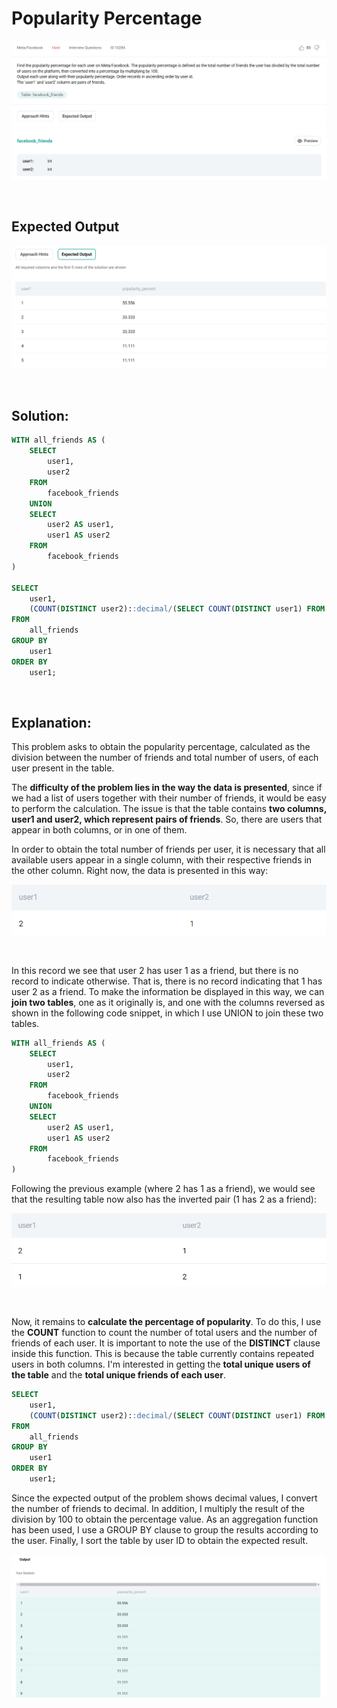 # Popularity Percentage

<div id="header" align="center">
  <img src="https://github.com/MartaCasdelg/StrataScratch-SQL-Challenges/blob/main/Hard/Images/popularity_percentage_1.png" />
</div>

&nbsp;

## Expected Output

<div id="header" align="center">
  <img src="https://github.com/MartaCasdelg/StrataScratch-SQL-Challenges/blob/main/Hard/Images/popularity_percentage_2.png" />
</div>

&nbsp;


## Solution:

```sql
WITH all_friends AS (
    SELECT
        user1,
        user2
    FROM
        facebook_friends
    UNION
    SELECT
        user2 AS user1,
        user1 AS user2
    FROM
        facebook_friends
)

SELECT 
    user1,
    (COUNT(DISTINCT user2)::decimal/(SELECT COUNT(DISTINCT user1) FROM all_friends))*100 AS popularity_percent
FROM
    all_friends
GROUP BY
    user1
ORDER BY
    user1;
```

&nbsp;

## Explanation:

This problem asks to obtain the popularity percentage, calculated as the division between the number of friends and total number of users, of each user present in the table.

The **difficulty of the problem lies in the way the data is presented**, since if we had a list of users together with their number of friends, it would be easy to perform the calculation. The issue is that the table contains **two columns, user1 and user2, which represent pairs of friends**. So, there are users that appear in both columns, or in one of them.

In order to obtain the total number of friends per user, it is necessary that all available users appear in a single column, with their respective friends in the other column.  Right now, the data is presented in this way: 

<div id="header" align="center">
  <img src="https://github.com/MartaCasdelg/StrataScratch-SQL-Challenges/blob/main/Hard/Images/popularity_percentage_3.png" width = 600/>
</div>

&nbsp;

In this record we see that user 2 has user 1 as a friend, but there is no record to indicate otherwise. That is, there is no record indicating that 1 has user 2 as a friend. To make the information be displayed in this way, we can **join two tables**, one as it originally is, and one with the columns reversed as shown in the following code snippet, in which I use UNION to join these two tables.

```sql
WITH all_friends AS (
    SELECT
        user1,
        user2
    FROM
        facebook_friends
    UNION
    SELECT
        user2 AS user1,
        user1 AS user2
    FROM
        facebook_friends
)
```

Following the previous example (where 2 has 1 as a friend), we would see that the resulting table now also has the inverted pair (1 has 2 as a friend):

<div id="header" align="center">
  <img src="https://github.com/MartaCasdelg/StrataScratch-SQL-Challenges/blob/main/Hard/Images/popularity_percentage_4.png" width = 600 />
</div>

&nbsp;

Now, it remains to **calculate the percentage of popularity**. To do this, I use the **COUNT** function to count the number of total users and the number of friends of each user. It is important to note the use of the **DISTINCT** clause inside this function. This is because the table currently contains repeated users in both columns. I'm interested in getting the **total unique users of the table** and the **total unique friends of each user**.

```sql
SELECT 
    user1,
    (COUNT(DISTINCT user2)::decimal/(SELECT COUNT(DISTINCT user1) FROM all_friends))*100 AS popularity_percent
FROM
    all_friends
GROUP BY
    user1
ORDER BY
    user1;
```

Since the expected output of the problem shows decimal values, I convert the number of friends to decimal. In addition, I multiply the result of the division by 100 to obtain the percentage value. As an aggregation function has been used, I use a GROUP BY clause to group the results according to the user. Finally, I sort the table by user ID to obtain the expected result.

<div id="header" align="center">
  <img src="https://github.com/MartaCasdelg/StrataScratch-SQL-Challenges/blob/main/Hard/Images/popularity_percentage_output.png" />
</div>